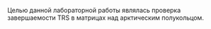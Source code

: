Целью данной лабораторной работы являлась проверка завершаемости TRS в матрицах над арктическим полукольцом.
